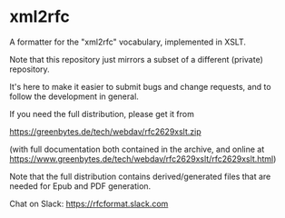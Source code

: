 # xml2rfc
A formatter for the "xml2rfc" vocabulary, implemented in XSLT.

Note that this repository just mirrors a subset of a different (private) repository.

It's here to make it easier to submit bugs and change requests, and to follow the development in general.

If you need the full distribution, please get it from

   https://greenbytes.de/tech/webdav/rfc2629xslt.zip

(with full documentation both contained in the archive, and online at https://www.greenbytes.de/tech/webdav/rfc2629xslt/rfc2629xslt.html)

Note that the full distribution contains derived/generated files that are needed for Epub and PDF generation.

Chat on Slack: https://rfcformat.slack.com
